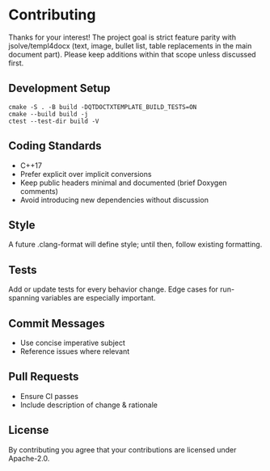 # Contributing

Thanks for your interest! The project goal is strict feature parity with jsolve/templ4docx (text, image, bullet list, table replacements in the main document part). Please keep additions within that scope unless discussed first.

## Development Setup
```
cmake -S . -B build -DQTDOCTXTEMPLATE_BUILD_TESTS=ON
cmake --build build -j
ctest --test-dir build -V
```

## Coding Standards
- C++17
- Prefer explicit over implicit conversions
- Keep public headers minimal and documented (brief Doxygen comments)
- Avoid introducing new dependencies without discussion

## Style
A future .clang-format will define style; until then, follow existing formatting.

## Tests
Add or update tests for every behavior change. Edge cases for run-spanning variables are especially important.

## Commit Messages
- Use concise imperative subject
- Reference issues where relevant

## Pull Requests
- Ensure CI passes
- Include description of change & rationale

## License
By contributing you agree that your contributions are licensed under Apache-2.0.
